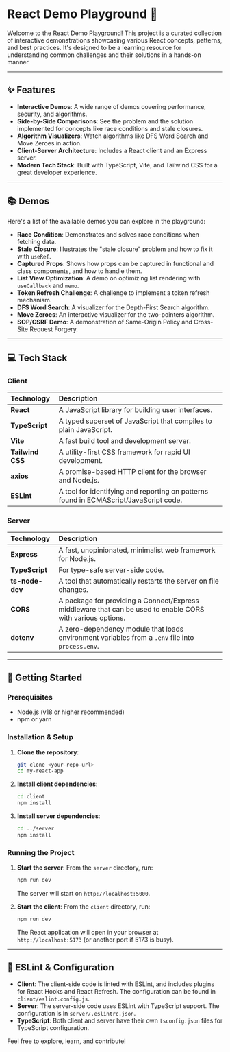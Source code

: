 # React Demo Playground 🚀

Welcome to the React Demo Playground\! This project is a curated collection of interactive demonstrations showcasing various React concepts, patterns, and best practices. It's designed to be a learning resource for understanding common challenges and their solutions in a hands-on manner.

---

## ✨ Features

- **Interactive Demos**: A wide range of demos covering performance, security, and algorithms.
- **Side-by-Side Comparisons**: See the problem and the solution implemented for concepts like race conditions and stale closures.
- **Algorithm Visualizers**: Watch algorithms like DFS Word Search and Move Zeroes in action.
- **Client-Server Architecture**: Includes a React client and an Express server.
- **Modern Tech Stack**: Built with TypeScript, Vite, and Tailwind CSS for a great developer experience.

---

## 📚 Demos

Here's a list of the available demos you can explore in the playground:

- **Race Condition**: Demonstrates and solves race conditions when fetching data.
- **Stale Closure**: Illustrates the "stale closure" problem and how to fix it with `useRef`.
- **Captured Props**: Shows how props can be captured in functional and class components, and how to handle them.
- **List View Optimization**: A demo on optimizing list rendering with `useCallback` and `memo`.
- **Token Refresh Challenge**: A challenge to implement a token refresh mechanism.
- **DFS Word Search**: A visualizer for the Depth-First Search algorithm.
- **Move Zeroes**: An interactive visualizer for the two-pointers algorithm.
- **SOP/CSRF Demo**: A demonstration of Same-Origin Policy and Cross-Site Request Forgery.

---

## 💻 Tech Stack

### Client

| Technology       | Description                                                                           |
| :--------------- | :------------------------------------------------------------------------------------ |
| **React**        | A JavaScript library for building user interfaces.                                    |
| **TypeScript**   | A typed superset of JavaScript that compiles to plain JavaScript.                     |
| **Vite**         | A fast build tool and development server.                                             |
| **Tailwind CSS** | A utility-first CSS framework for rapid UI development.                               |
| **axios**        | A promise-based HTTP client for the browser and Node.js.                              |
| **ESLint**       | A tool for identifying and reporting on patterns found in ECMAScript/JavaScript code. |

### Server

| Technology      | Description                                                                                                |
| :-------------- | :--------------------------------------------------------------------------------------------------------- |
| **Express**     | A fast, unopinionated, minimalist web framework for Node.js.                                               |
| **TypeScript**  | For type-safe server-side code.                                                                            |
| **ts-node-dev** | A tool that automatically restarts the server on file changes.                                             |
| **CORS**        | A package for providing a Connect/Express middleware that can be used to enable CORS with various options. |
| **dotenv**      | A zero-dependency module that loads environment variables from a `.env` file into `process.env`.           |

---

## 🚀 Getting Started

### Prerequisites

- Node.js (v18 or higher recommended)
- npm or yarn

### Installation & Setup

1.  **Clone the repository**:

    ```bash
    git clone <your-repo-url>
    cd my-react-app
    ```

2.  **Install client dependencies**:

    ```bash
    cd client
    npm install
    ```

3.  **Install server dependencies**:

    ```bash
    cd ../server
    npm install
    ```

### Running the Project

1.  **Start the server**:
    From the `server` directory, run:

    ```bash
    npm run dev
    ```

    The server will start on `http://localhost:5000`.

2.  **Start the client**:
    From the `client` directory, run:

    ```bash
    npm run dev
    ```

    The React application will open in your browser at `http://localhost:5173` (or another port if 5173 is busy).

---

## 📝 ESLint & Configuration

- **Client**: The client-side code is linted with ESLint, and includes plugins for React Hooks and React Refresh. The configuration can be found in `client/eslint.config.js`.
- **Server**: The server-side code uses ESLint with TypeScript support. The configuration is in `server/.eslintrc.json`.
- **TypeScript**: Both client and server have their own `tsconfig.json` files for TypeScript configuration.

Feel free to explore, learn, and contribute\!
